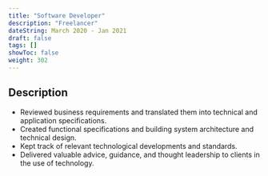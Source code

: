 ```yaml
---
title: "Software Developer"
description: "Freelancer"
dateString: March 2020 - Jan 2021
draft: false
tags: []
showToc: false
weight: 302
--- 
```

## Description

- Reviewed business requirements and translated them into technical and
application specifications.
- Created functional specifications and building system architecture and
technical design.
- Kept track of relevant technological developments and standards.
- Delivered valuable advice, guidance, and thought leadership to clients in
the use of technology.